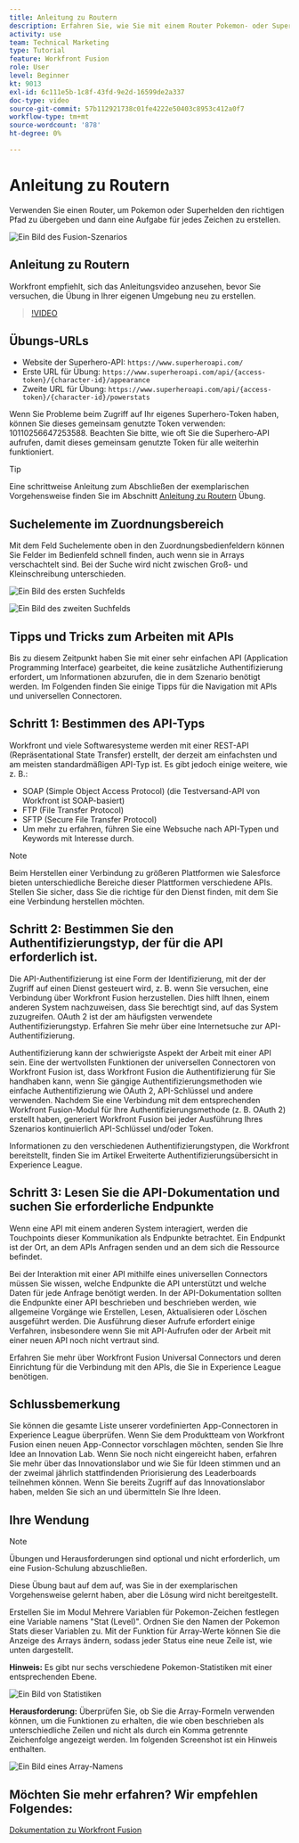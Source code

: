 ```yaml
---
title: Anleitung zu Routern
description: Erfahren Sie, wie Sie mit einem Router Pokemon- oder Superhelden-Bundles den richtigen Pfad unter [!DNL Adobe Workfront Fusion].
activity: use
team: Technical Marketing
type: Tutorial
feature: Workfront Fusion
role: User
level: Beginner
kt: 9013
exl-id: 6c111e5b-1c8f-43fd-9e2d-16599de2a337
doc-type: video
source-git-commit: 57b112921738c01fe4222e50403c8953c412a0f7
workflow-type: tm+mt
source-wordcount: '878'
ht-degree: 0%

---
```


# Anleitung zu Routern

Verwenden Sie einen Router, um Pokemon oder Superhelden den richtigen Pfad zu übergeben und dann eine Aufgabe für jedes Zeichen zu erstellen.

![Ein Bild des Fusion-Szenarios](assets/universal-connectors-and-routing-2.png)

## Anleitung zu Routern

Workfront empfiehlt, sich das Anleitungsvideo anzusehen, bevor Sie versuchen, die Übung in Ihrer eigenen Umgebung neu zu erstellen.

>[!VIDEO](https://video.tv.adobe.com/v/335272/?quality=12&learn=on)

## Übungs-URLs

* Website der Superhero-API: `https://www.superheroapi.com/`
* Erste URL für Übung: `https://www.superheroapi.com/api/{access-token}/{character-id}/appearance`
* Zweite URL für Übung: `https://www.superheroapi.com/api/{access-token}/{character-id}/powerstats`

Wenn Sie Probleme beim Zugriff auf Ihr eigenes Superhero-Token haben, können Sie dieses gemeinsam genutzte Token verwenden: 10110256647253588. Beachten Sie bitte, wie oft Sie die Superhero-API aufrufen, damit dieses gemeinsam genutzte Token für alle weiterhin funktioniert.

>[!TIP]
>
>Eine schrittweise Anleitung zum Abschließen der exemplarischen Vorgehensweise finden Sie im Abschnitt [Anleitung zu Routern](https://experienceleague.adobe.com/docs/workfront-learn/tutorials-workfront/fusion/exercises/routers.html?lang=en) Übung.


## Suchelemente im Zuordnungsbereich

Mit dem Feld Suchelemente oben in den Zuordnungsbedienfeldern können Sie Felder im Bedienfeld schnell finden, auch wenn sie in Arrays verschachtelt sind. Bei der Suche wird nicht zwischen Groß- und Kleinschreibung unterschieden.

![Ein Bild des ersten Suchfelds](assets/universal-connectors-and-routing-3.png)

![Ein Bild des zweiten Suchfelds](assets/universal-connectors-and-routing-4.png)

## Tipps und Tricks zum Arbeiten mit APIs

Bis zu diesem Zeitpunkt haben Sie mit einer sehr einfachen API (Application Programming Interface) gearbeitet, die keine zusätzliche Authentifizierung erfordert, um Informationen abzurufen, die in dem Szenario benötigt werden. Im Folgenden finden Sie einige Tipps für die Navigation mit APIs und universellen Connectoren.

## Schritt 1: Bestimmen des API-Typs

Workfront und viele Softwaresysteme werden mit einer REST-API (Repräsentational State Transfer) erstellt, der derzeit am einfachsten und am meisten standardmäßigen API-Typ ist. Es gibt jedoch einige weitere, wie z. B.:

* SOAP (Simple Object Access Protocol) (die Testversand-API von Workfront ist SOAP-basiert)
* FTP (File Transfer Protocol)
* SFTP (Secure File Transfer Protocol)
* Um mehr zu erfahren, führen Sie eine Websuche nach API-Typen und Keywords mit Interesse durch.

>[!NOTE]
>
>Beim Herstellen einer Verbindung zu größeren Plattformen wie Salesforce bieten unterschiedliche Bereiche dieser Plattformen verschiedene APIs. Stellen Sie sicher, dass Sie die richtige für den Dienst finden, mit dem Sie eine Verbindung herstellen möchten.

## Schritt 2: Bestimmen Sie den Authentifizierungstyp, der für die API erforderlich ist.

Die API-Authentifizierung ist eine Form der Identifizierung, mit der der Zugriff auf einen Dienst gesteuert wird, z. B. wenn Sie versuchen, eine Verbindung über Workfront Fusion herzustellen. Dies hilft Ihnen, einem anderen System nachzuweisen, dass Sie berechtigt sind, auf das System zuzugreifen. OAuth 2 ist der am häufigsten verwendete Authentifizierungstyp. Erfahren Sie mehr über eine Internetsuche zur API-Authentifizierung.

Authentifizierung kann der schwierigste Aspekt der Arbeit mit einer API sein. Eine der wertvollsten Funktionen der universellen Connectoren von Workfront Fusion ist, dass Workfront Fusion die Authentifizierung für Sie handhaben kann, wenn Sie gängige Authentifizierungsmethoden wie einfache Authentifizierung wie OAuth 2, API-Schlüssel und andere verwenden. Nachdem Sie eine Verbindung mit dem entsprechenden Workfront Fusion-Modul für Ihre Authentifizierungsmethode (z. B. OAuth 2) erstellt haben, generiert Workfront Fusion bei jeder Ausführung Ihres Szenarios kontinuierlich API-Schlüssel und/oder Token.

Informationen zu den verschiedenen Authentifizierungstypen, die Workfront bereitstellt, finden Sie im Artikel Erweiterte Authentifizierungsübersicht in Experience League.

## Schritt 3: Lesen Sie die API-Dokumentation und suchen Sie erforderliche Endpunkte

Wenn eine API mit einem anderen System interagiert, werden die Touchpoints dieser Kommunikation als Endpunkte betrachtet. Ein Endpunkt ist der Ort, an dem APIs Anfragen senden und an dem sich die Ressource befindet.

Bei der Interaktion mit einer API mithilfe eines universellen Connectors müssen Sie wissen, welche Endpunkte die API unterstützt und welche Daten für jede Anfrage benötigt werden. In der API-Dokumentation sollten die Endpunkte einer API beschrieben und beschrieben werden, wie allgemeine Vorgänge wie Erstellen, Lesen, Aktualisieren oder Löschen ausgeführt werden. Die Ausführung dieser Aufrufe erfordert einige Verfahren, insbesondere wenn Sie mit API-Aufrufen oder der Arbeit mit einer neuen API noch nicht vertraut sind.

Erfahren Sie mehr über Workfront Fusion Universal Connectors und deren Einrichtung für die Verbindung mit den APIs, die Sie in Experience League benötigen.

## Schlussbemerkung

Sie können die gesamte Liste unserer vordefinierten App-Connectoren in Experience League überprüfen. Wenn Sie dem Produktteam von Workfront Fusion einen neuen App-Connector vorschlagen möchten, senden Sie Ihre Idee an Innovation Lab. Wenn Sie noch nicht eingereicht haben, erfahren Sie mehr über das Innovationslabor und wie Sie für Ideen stimmen und an der zweimal jährlich stattfindenden Priorisierung des Leaderboards teilnehmen können. Wenn Sie bereits Zugriff auf das Innovationslabor haben, melden Sie sich an und übermitteln Sie Ihre Ideen.

## Ihre Wendung

>[!NOTE]
>
>Übungen und Herausforderungen sind optional und nicht erforderlich, um eine Fusion-Schulung abzuschließen.

Diese Übung baut auf dem auf, was Sie in der exemplarischen Vorgehensweise gelernt haben, aber die Lösung wird nicht bereitgestellt.

Erstellen Sie im Modul Mehrere Variablen für Pokemon-Zeichen festlegen eine Variable namens &quot;Stat (Level)&quot;. Ordnen Sie den Namen der Pokemon Stats dieser Variablen zu. Mit der Funktion für Array-Werte können Sie die Anzeige des Arrays ändern, sodass jeder Status eine neue Zeile ist, wie unten dargestellt.

**Hinweis:** Es gibt nur sechs verschiedene Pokemon-Statistiken mit einer entsprechenden Ebene.

![Ein Bild von Statistiken](assets/universal-connectors-and-routing-5.png)

**Herausforderung:** Überprüfen Sie, ob Sie die Array-Formeln verwenden können, um die Funktionen zu erhalten, die wie oben beschrieben als unterschiedliche Zeilen und nicht als durch ein Komma getrennte Zeichenfolge angezeigt werden. Im folgenden Screenshot ist ein Hinweis enthalten.

![Ein Bild eines Array-Namens](assets/universal-connectors-and-routing-6.png)

## Möchten Sie mehr erfahren? Wir empfehlen Folgendes:

[Dokumentation zu Workfront Fusion](https://experienceleague.adobe.com/docs/workfront/using/adobe-workfront-fusion/workfront-fusion-2.html?lang=en)
